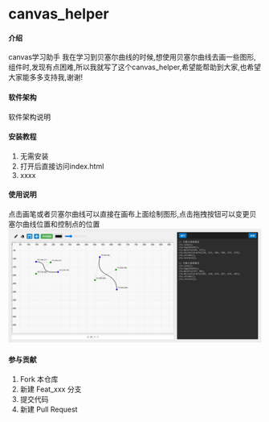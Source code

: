 # canvas_helper

#### 介绍
canvas学习助手
我在学习到贝塞尔曲线的时候,想使用贝塞尔曲线去画一些图形,组件时,发现有点困难,所以我就写了这个canvas_helper,希望能帮助到大家,也希望大家能多多支持我,谢谢!

#### 软件架构
软件架构说明


#### 安装教程

1.  无需安装
2.  打开后直接访问index.html
3.  xxxx

#### 使用说明

点击画笔或者贝塞尔曲线可以直接在画布上面绘制图形,点击拖拽按钮可以变更贝塞尔曲线位置和控制点的位置
![主页](./doc/images/main.png)

#### 参与贡献

1.  Fork 本仓库
2.  新建 Feat_xxx 分支
3.  提交代码
4.  新建 Pull Request


